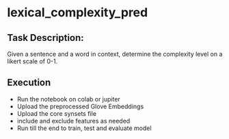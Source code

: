 # lexical_complexity_pred


## Task Description:

Given a sentence and a word in context, determine the complexity level on a likert scale of 0-1.

## Execution

- Run the notebook on colab or jupiter 
- Upload the preprocessed Glove Embeddings
- Upload the core synsets file
- include and exclude features as needed
- Run till the end to train, test and evaluate model
